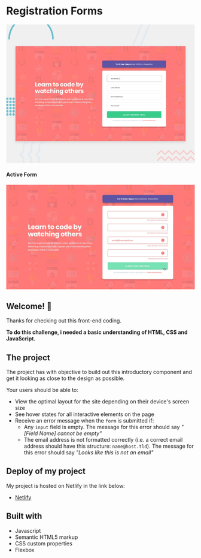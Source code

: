 # Registration Forms

![Design preview for the Intro component with sign up form](./design/desktop-preview.jpg)

#### Active Form

![Design preview for the Intro component with sign up form in the active states](design\active-states.jpg)

## Welcome! 👋

Thanks for checking out this front-end coding.

**To do this challenge, i needed a basic understanding of HTML, CSS and JavaScript.**

## The project

The project has with objective to build out this introductory component and get it looking as close to the design as possible.

Your users should be able to:

- View the optimal layout for the site depending on their device's screen size
- See hover states for all interactive elements on the page
- Receive an error message when the `form` is submitted if:
  - Any `input` field is empty. The message for this error should say _"[Field Name] cannot be empty"_
  - The email address is not formatted correctly (i.e. a correct email address should have this structure: `name@host.tld`). The message for this error should say _"Looks like this is not an email"_

## Deploy of my project

My project is hosted on Netlify in the link below:

- [Netlify](https://www.netlify.com/)

## Built with

- Javascript
- Semantic HTML5 markup
- CSS custom properties
- Flexbox
